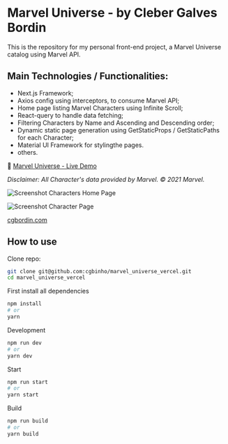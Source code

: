 # Marvel Universe - by Cleber Galves Bordin

This is the repository for my personal front-end project, a Marvel Universe catalog using Marvel API.

## Main Technologies / Functionalities:

* Next.js Framework;
* Axios config using interceptors, to consume Marvel API;
* Home page listing Marvel Characters using Infinite Scroll;
* React-query to handle data fetching;
* Filtering Characters by Name and Ascending and Descending order;
* Dynamic static page generation using GetStaticProps / GetStaticPaths for each Character;
* Material UI Framework for stylingthe pages.
* others.

:link: [Marvel Universe - Live Demo](https://marvel-universe-cgbordin.vercel.app)

_Disclaimer: All Character's data provided by Marvel. © 2021 Marvel._

![Screenshot](https://res.cloudinary.com/cgbordin/image/upload/v1634295801/marvel_universe_cgbordin_webxsf.png)
Characters Home Page

![Screenshot](https://res.cloudinary.com/cgbordin/image/upload/v1634295913/marvel_universe__character_page_cgbordin_zqd3fs.png)
Character Page

[cgbordin.com](https://www.cgbordin.com)

## How to use

Clone repo:
<!-- #default-branch-switch -->

```sh
git clone git@github.com:cgbinho/marvel_universe_vercel.git
cd marvel_universe_vercel
```

First install all dependencies
```bash
npm install
# or
yarn
```

Development
```bash
npm run dev
# or
yarn dev
```

Start
```bash
npm run start
# or
yarn start
```

Build
```bash
npm run build
# or
yarn build
```

